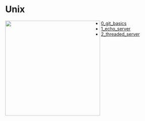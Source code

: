 # Unix

<img src=https://png.pngtree.com/png-vector/20190927/ourlarge/pngtree-adorable-baby-alpaca-illustration-for-nursery-decoration-png-image_1755209.jpg width=300 height=auto align="left"/>

* [0_git_basics](https://github.com/TatianaVolkovaa/Unix/tree/main/0_git_basics)
* [1_echo_server](https://github.com/TatianaVolkovaa/Unix/tree/main/1_echo_server)
* [2_threaded_server](https://github.com/TatianaVolkovaa/Unix/tree/main/2_threaded_server)
